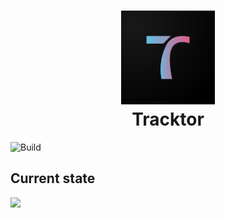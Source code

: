 
<h1 align="center">
  <img src="https://github.com/Popalay/Tracktor/blob/master/app/src/main/ic_launcher-playstore.png" alt="Tracktor" width="150">
  <br>
  Tracktor
  <br>
</h1>

![Build](https://github.com/Popalay/Tracktor/workflows/Android%20CI/badge.svg)

## Current state
<img src="https://github.com/Popalay/Tracktor/blob/master/art/sample.gif" width="500">
